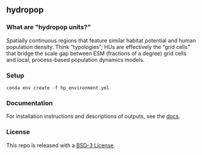 ## hydropop

### What are "hydropop units?"

Spatially continuous regions that feature similar habitat potential and human population density. Think “typologies”; HUs are effectively the “grid cells” that bridge the scale gap between ESM (fractions of a degree) grid cells and local, process-based population dynamics models.

### Setup

```shell
conda env create -f hp_environment.yml
```

### Documentation

For installation instructions and descriptions of outputs, see the [docs](https://lanl.github.io/hydropop/).

### License

This repo is released with a [BSD-3 License](https://github.com/lanl/hydropop/blob/main/LICENSE).
